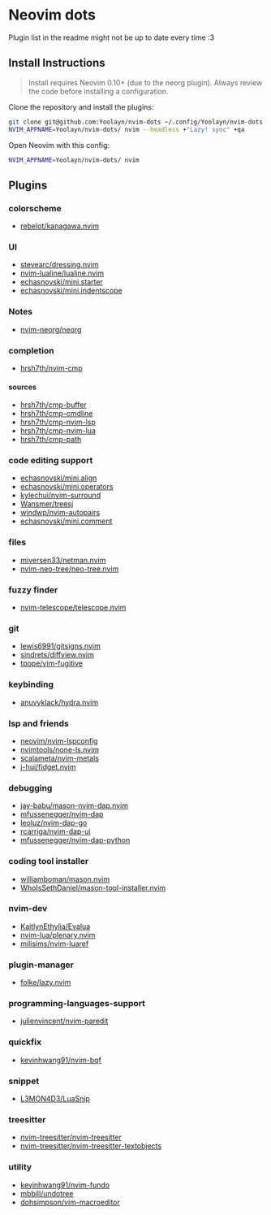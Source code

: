 # Neovim dots

Plugin list in the readme might not be up to date every time :3
## Install Instructions

 > Install requires Neovim 0.10+ (due to the neorg plugin). Always review the code before installing a configuration.

Clone the repository and install the plugins:

```sh
git clone git@github.com:Yoolayn/nvim-dots ~/.config/Yoolayn/nvim-dots
NVIM_APPNAME=Yoolayn/nvim-dots/ nvim --headless +"Lazy! sync" +qa
```

Open Neovim with this config:

```sh
NVIM_APPNAME=Yoolayn/nvim-dots/ nvim
```

## Plugins

### colorscheme
+ [rebelot/kanagawa.nvim](https://github.com/rebelot/kanagawa.nvim)

### UI
+ [stevearc/dressing.nvim](https://github.com/stevearc/dressing.nvim)
+ [nvim-lualine/lualine.nvim](https://github.com/nvim-lualine/lualine.nvim)
+ [echasnovski/mini.starter](https://github.com/echasnovski/mini.starter)
+ [echasnovski/mini.indentscope](https://github.com/echasnovski/mini.indentscope)

### Notes
+ [nvim-neorg/neorg](https://github.com/nvim-neorg/neorg)

### completion
+ [hrsh7th/nvim-cmp](https://github.com/hrsh7th/nvim-cmp)

#### sources
+ [hrsh7th/cmp-buffer](https://github.com/hrsh7th/cmp-buffer)
+ [hrsh7th/cmp-cmdline](https://github.com/hrsh7th/cmp-cmdline)
+ [hrsh7th/cmp-nvim-lsp](https://github.com/hrsh7th/cmp-nvim-lsp)
+ [hrsh7th/cmp-nvim-lua](https://github.com/hrsh7th/cmp-nvim-lua)
+ [hrsh7th/cmp-path](https://github.com/hrsh7th/cmp-path)

### code editing support
+ [echasnovski/mini.align](https://github.com/echasnovski/mini.align)
+ [echasnovski/mini.operators](https://github.com/echasnovski/mini.operators)
+ [kylechui/nvim-surround](https://github.com/kylechui/nvim-surround)
+ [Wansmer/treesj](https://github.com/Wansmer/treesj)
+ [windwp/nvim-autopairs](https://github.com/windwp/nvim-autopairs)
+ [echasnovski/mini.comment](https://github.com/echasnovski/mini.comment)

### files
+ [miversen33/netman.nvim](https://github.com/miversen33/netman.nvim)
+ [nvim-neo-tree/neo-tree.nvim](https://github.com/nvim-neo-tree/neo-tree.nvim)

### fuzzy finder
+ [nvim-telescope/telescope.nvim](https://github.com/nvim-telescope/telescope.nvim)

### git
+ [lewis6991/gitsigns.nvim](https://github.com/lewis6991/gitsigns.nvim)
+ [sindrets/diffview.nvim](https://github.com/sindrets/diffview.nvim)
+ [tpope/vim-fugitive](https://github.com/tpope/vim-fugitive)

### keybinding
+ [anuvyklack/hydra.nvim](https://github.com/anuvyklack/hydra.nvim)

### lsp and friends
+ [neovim/nvim-lspconfig](https://github.com/neovim/nvim-lspconfig)
+ [nvimtools/none-ls.nvim](https://github.com/nvimtools/none-ls.nvim)
+ [scalameta/nvim-metals](https://github.com/scalameta/nvim-metals)
+ [j-hui/fidget.nvim](https://github.com/j-hui/fidget.nvim)

### debugging
+ [jay-babu/mason-nvim-dap.nvim](https://github.com/jay-babu/mason-nvim-dap.nvim)
+ [mfussenegger/nvim-dap](https://github.com/mfussenegger/nvim-dap)
+ [leoluz/nvim-dap-go](https://github.com/leoluz/nvim-dap-go)
+ [rcarriga/nvim-dap-ui](https://github.com/rcarriga/nvim-dap-ui)
+ [mfussenegger/nvim-dap-python](https://github.com/mfussenegger/nvim-dap-python)

### coding tool installer
+ [williamboman/mason.nvim](https://github.com/williamboman/mason.nvim)
+ [WhoIsSethDaniel/mason-tool-installer.nvim](https://github.com/WhoIsSethDaniel/mason-tool-installer.nvim)

### nvim-dev
+ [KaitlynEthylia/Evalua](https://github.com/KaitlynEthylia/Evalua)
+ [nvim-lua/plenary.nvim](https://github.com/nvim-lua/plenary.nvim)
+ [milisims/nvim-luaref](https://github.com/milisims/nvim-luaref)

### plugin-manager
+ [folke/lazy.nvim](https://github.com/folke/lazy.nvim)

### programming-languages-support
+ [julienvincent/nvim-paredit](https://github.com/julienvincent/nvim-paredit)

### quickfix
+ [kevinhwang91/nvim-bqf](https://github.com/kevinhwang91/nvim-bqf)

### snippet
+ [L3MON4D3/LuaSnip](https://github.com/L3MON4D3/LuaSnip)

### treesitter
+ [nvim-treesitter/nvim-treesitter](https://github.com/nvim-treesitter/nvim-treesitter)
+ [nvim-treesitter/nvim-treesitter-textobjects](https://github.com/nvim-treesitter/nvim-treesitter-textobjects)

### utility
+ [kevinhwang91/nvim-fundo](https://github.com/kevinhwang91/nvim-fundo)
+ [mbbill/undotree](https://github.com/mbbill/undotree)
+ [dohsimpson/vim-macroeditor](https://github.com/dohsimpson/vim-macroeditor)
